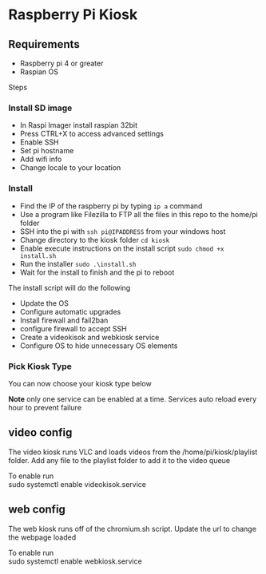 
# Raspberry Pi Kiosk  
  
## Requirements  
* Raspberry pi 4 or greater  
* Raspian OS  
  
  
 
Steps  
### Install SD image
* In Raspi Imager install raspian 32bit  
* Press CTRL+X to access advanced settings   
* Enable SSH  
* Set pi hostname
* Add wifi info  
* Change locale to your location

### Install 
* Find the IP of the raspberry pi by typing `ip a` command 
* Use a program like Filezilla to FTP all the files in this repo to the home/pi folder
* SSH into the pi with `ssh pi@IPADDRESS` from your windows host
* Change directory to the kiosk folder `cd kiosk`
* Enable execute instructions on the install script `sudo chmod +x install.sh`
* Run the installer `sudo .\install.sh`
* Wait for the install to finish and the pi to reboot
   
The install script will do the following   
  
* Update the OS   
* Configure automatic upgrades  
* Install firewall and fail2ban  
* configure firewall to accept SSH  
* Create a videokisok and webkiosk service  
* Configure OS to hide unnecessary OS elements  

### Pick Kiosk Type
You can now choose your kiosk type below
  
**Note** only one service can be enabled at a time. Services auto reload every hour to prevent failure

## video config  
The video kiosk runs VLC and loads videos from the /home/pi/kiosk/playlist folder. Add any file to the playlist folder to add it to the video queue  
  
To enable run   
sudo systemctl enable videokisok.service  
  
## web config  
The web kiosk runs off of the chromium.sh script. Update the url to change the webpage loaded  
  
To enable run   
sudo systemctl enable webkiosk.service
